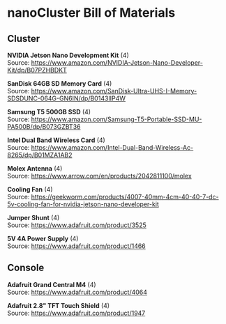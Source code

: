 # nanoCluster Bill of Materials

## Cluster

**NVIDIA Jetson Nano Development Kit** (4)<br>
Source: <a href="https://www.amazon.com/NVIDIA-Jetson-Nano-Developer-Kit/dp/B07PZHBDKT">https://www.amazon.com/NVIDIA-Jetson-Nano-Developer-Kit/dp/B07PZHBDKT</a><br>

**SanDisk 64GB SD Memory Card** (4)<br>
Source: <a href="https://www.amazon.com/SanDisk-Ultra-UHS-I-Memory-SDSDUNC-064G-GN6IN/dp/B0143IIP4W">https://www.amazon.com/SanDisk-Ultra-UHS-I-Memory-SDSDUNC-064G-GN6IN/dp/B0143IIP4W</a><br>

**Samsung T5 500GB SSD** (4)<br>
Source: <a href="https://www.amazon.com/Samsung-T5-Portable-SSD-MU-PA500B/dp/B073GZBT36">https://www.amazon.com/Samsung-T5-Portable-SSD-MU-PA500B/dp/B073GZBT36</a><br>

**Intel Dual Band Wireless Card** (4)<br>
Source: <a href="https://www.amazon.com/Intel-Dual-Band-Wireless-Ac-8265/dp/B01MZA1AB2">https://www.amazon.com/Intel-Dual-Band-Wireless-Ac-8265/dp/B01MZA1AB2</a><br>

**Molex Antenna** (4)<br>
Source: <a href="https://www.arrow.com/en/products/2042811100/molex">https://www.arrow.com/en/products/2042811100/molex</a><br>

**Cooling Fan** (4)<br>
Source: <a href="https://geekworm.com/products/4007-40mm-4cm-40-40-7-dc-5v-cooling-fan-for-nvidia-jetson-nano-developer-kit">https://geekworm.com/products/4007-40mm-4cm-40-40-7-dc-5v-cooling-fan-for-nvidia-jetson-nano-developer-kit</a><br>

**Jumper Shunt** (4)<br>
Source: <a href="https://www.adafruit.com/product/3525">https://www.adafruit.com/product/3525</a><br>

**5V 4A Power Supply** (4)<br>
Source: <a href="https://www.adafruit.com/product/1466">https://www.adafruit.com/product/1466</a><br>

## Console

**Adafruit Grand Central M4** (4)<br>
Source: <a href="https://www.adafruit.com/product/4064">https://www.adafruit.com/product/4064</a><br>

**Adafruit 2.8" TFT Touch Shield** (4)<br>
Source: <a href="https://www.adafruit.com/product/1947">https://www.adafruit.com/product/1947</a>
